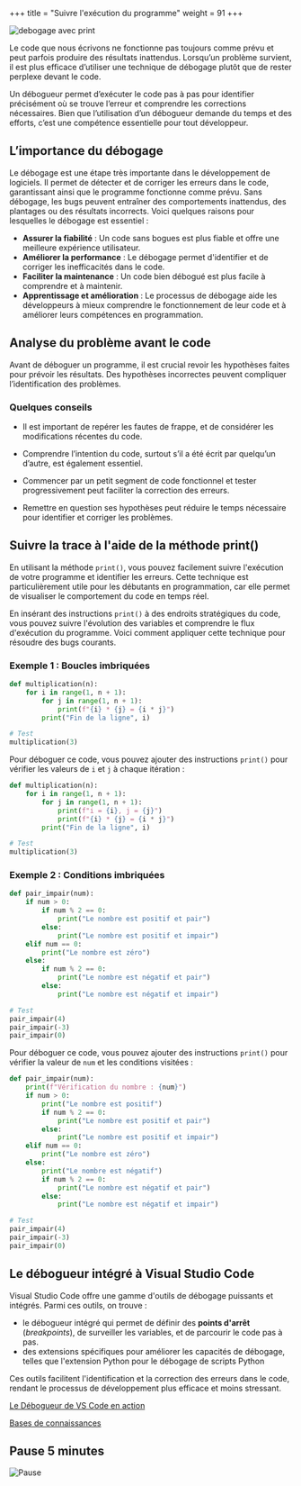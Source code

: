 +++
title = "Suivre l'exécution du programme"
weight = 91
+++

![debogage avec print](../debogage-print.jpeg?width=25vw)


Le code que nous écrivons ne fonctionne pas toujours comme prévu et peut parfois produire des résultats inattendus. Lorsqu’un problème survient, il est plus efficace d’utiliser une technique de débogage plutôt que de rester perplexe devant le code. 

Un débogueur permet d’exécuter le code pas à pas pour identifier précisément où se trouve l’erreur et comprendre les corrections nécessaires. Bien que l’utilisation d’un débogueur demande du temps et des efforts, c’est une compétence essentielle pour tout développeur.

## L’importance du débogage

Le débogage est une étape très importante dans le développement de logiciels. Il permet de détecter et de corriger les erreurs dans le code, garantissant ainsi que le programme fonctionne comme prévu. Sans débogage, les bugs peuvent entraîner des comportements inattendus, des plantages ou des résultats incorrects. Voici quelques raisons pour lesquelles le débogage est essentiel :

- **Assurer la fiabilité** : Un code sans bogues est plus fiable et offre une meilleure expérience utilisateur.
- **Améliorer la performance** : Le débogage permet d'identifier et de corriger les inefficacités dans le code.
- **Faciliter la maintenance** : Un code bien débogué est plus facile à comprendre et à maintenir.
- **Apprentissage et amélioration** : Le processus de débogage aide les développeurs à mieux comprendre le fonctionnement de leur code et à améliorer leurs compétences en programmation.

## Analyse du problème avant le code

Avant de déboguer un programme, il est crucial revoir les hypothèses faites pour prévoir les résultats. Des hypothèses incorrectes peuvent compliquer l’identification des problèmes. 

### Quelques conseils

- Il est important de repérer les fautes de frappe, et de considérer les modifications récentes du code. 

- Comprendre l’intention du code, surtout s’il a été écrit par quelqu’un d’autre, est également essentiel. 

- Commencer par un petit segment de code fonctionnel et tester progressivement peut faciliter la correction des erreurs. 

- Remettre en question ses hypothèses peut réduire le temps nécessaire pour identifier et corriger les problèmes.


## Suivre la trace à l'aide de la méthode print()

En utilisant la méthode `print()`, vous pouvez facilement suivre l'exécution de votre programme et identifier les erreurs. Cette technique est particulièrement utile pour les débutants en programmation, car elle permet de visualiser le comportement du code en temps réel.

En insérant des instructions `print()` à des endroits stratégiques du code, vous pouvez suivre l'évolution des variables et comprendre le flux d'exécution du programme. Voici comment appliquer cette technique pour résoudre des bugs courants.

### Exemple 1 : Boucles imbriquées

```python
def multiplication(n):
    for i in range(1, n + 1):
        for j in range(1, n + 1):
            print(f"{i} * {j} = {i * j}")
        print("Fin de la ligne", i)

# Test
multiplication(3)
```

Pour déboguer ce code, vous pouvez ajouter des instructions `print()` pour vérifier les valeurs de `i` et `j` à chaque itération :

```python
def multiplication(n):
    for i in range(1, n + 1):
        for j in range(1, n + 1):
            print(f"i = {i}, j = {j}")
            print(f"{i} * {j} = {i * j}")
        print("Fin de la ligne", i)

# Test
multiplication(3)
```

### Exemple 2 : Conditions imbriquées

```python
def pair_impair(num):
    if num > 0:
        if num % 2 == 0:
            print("Le nombre est positif et pair")
        else:
            print("Le nombre est positif et impair")
    elif num == 0:
        print("Le nombre est zéro")
    else:
        if num % 2 == 0:
            print("Le nombre est négatif et pair")
        else:
            print("Le nombre est négatif et impair")

# Test
pair_impair(4)
pair_impair(-3)
pair_impair(0)
```

Pour déboguer ce code, vous pouvez ajouter des instructions `print()` pour vérifier la valeur de `num` et les conditions visitées :

```python
def pair_impair(num):
    print(f"Vérification du nombre : {num}")
    if num > 0:
        print("Le nombre est positif")
        if num % 2 == 0:
            print("Le nombre est positif et pair")
        else:
            print("Le nombre est positif et impair")
    elif num == 0:
        print("Le nombre est zéro")
    else:
        print("Le nombre est négatif")
        if num % 2 == 0:
            print("Le nombre est négatif et pair")
        else:
            print("Le nombre est négatif et impair")

# Test
pair_impair(4)
pair_impair(-3)
pair_impair(0)
```

## Le débogueur intégré à Visual Studio Code

Visual Studio Code offre une gamme d'outils de débogage puissants et intégrés. Parmi ces outils, on trouve :
- le débogueur intégré qui permet de définir des **points d'arrêt** (*breakpoints*), de surveiller les variables, et de parcourir le code pas à pas. 
- des extensions spécifiques pour améliorer les capacités de débogage, telles que l'extension Python pour le débogage de scripts Python

Ces outils facilitent l'identification et la correction des erreurs dans le code, rendant le processus de développement plus efficace et moins stressant.

[Le Débogueur de VS Code en action](https://youtu.be/b4p-SBjHh28?si=C8bff51TX5xS6g-O)

[Bases de connaissances](https://420sn1re.github.io/A24/bases/outils/vs-code/deboggueur/index.html)


## Pause 5 minutes

![Pause](../pause.jpg?width=25vw)
